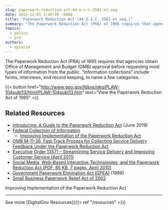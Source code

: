 ```yaml
---
slug: paperwork-reduction-act-44-u-s-c-3501-et-seq
date: 2015-12-01 1:40:45 -0400
title: "Paperwork Reduction Act (44 U.S.C. 3501 et seq.)"
summary: "The Paperwork Reduction Act (PRA) of 1995 requires that agencies obtain Office of Management and Budget (OMB) approval before requesting most types of information from the public."
topics:
  - policy
  - pra
authors:
  - apiazza
---
```


The Paperwork Reduction Act (PRA) of 1995 requires that agencies obtain Office of Management and Budget (OMB) approval before requesting most types of information from the public. &#8220;Information collections&#8221; include forms, interviews, and record keeping, to name a few categories.

{{< button href="http://www.gpo.gov/fdsys/pkg/PLAW-104publ13/html/PLAW-104publ13.htm" text="View the Paperwork Reduction Act of 1995" >}}

## Related Resources

- [Introducing: A Guide to the Paperwork Reduction Act](https://digital.gov/2019/06/18/introducing-a-guide-paperwork-reduction-act/) (June 2019)
- [Federal Collection of Information](https://www.whitehouse.gov/omb/information-regulatory-affairs/federal-collection-information/)
    - [Improving Implementation of the Paperwork Reduction Act](https://www.whitehouse.gov/omb/information-regulatory-affairs/federal-collection-information/#IIPR)
- [OMB M-11-26, Fast-Track Process for Collecting Service Delivery Feedback Under the Paperwork Reduction Act](https://digital.gov/resources/m-11-26-new-fast-track-process-for-collecting-service-delivery-feedback-under-the-paperwork-reduction-act/)
- [Executive Order 13571 – Streamlining Service Delivery and Improving Customer Service (April 2011)](https://obamawhitehouse.archives.gov/the-press-office/2011/04/27/executive-order-13571-streamlining-service-delivery-and-improving-custom)
- [Social Media, Web-Based Interactive Technologies, and the Paperwork Reduction Act (PDF, 85 KB, 7 pages, April 2010)](https://www.whitehouse.gov/wp-content/uploads/legacy_drupal_files/omb/assets/inforeg/SocialMediaGuidance_04072010.pdf)
- [Government Paperwork Elimination Act (GPEA)](https://obamawhitehouse.archives.gov/omb/fedreg_gpea2/ "Government Paperwork Elimination Act") (1998)
- [Small Business Paperwork Relief Act of 2002](https://www.sba.gov/document/policy-guidance--small-business-paperwork-relief-act-2002)


Improving Implementation of the Paperwork Reduction Act

---

See more [DigitalGov Resources]({{< ref "/resources" >}})
